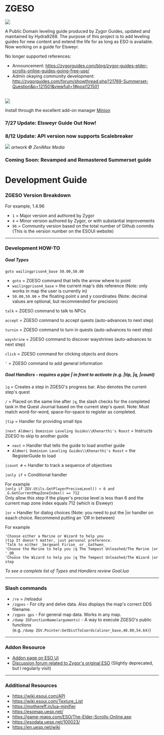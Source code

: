 # ZGESO

<img src="https://i.imgur.com/WCpaGMC.png">

A Public Domain leveling guide produced by Zygor Guides, updated and maintained by Hydra9268. The purpose of this project is to add leveling guides for new content and extend the life for as long as ESO is available. Now working on a guide for Elsweyr.

No longer supported references:
* Announcement: https://zygorguides.com/blog/zygor-guides-elder-scrolls-online-guides-going-free-use/
* Admin okaying community development: http://zygorguides.com/forum/showthread.php?21769-Summerset-Question&p=121501&viewfull=1#post121501

<br><img src="https://i.imgur.com/WnfLf4W.png">

Install through the excellent add-on manager <a href="https://minion.mmoui.com/" target="blank">Minion</a>

### 7/27 Update: Elsweyr Guide Out Now!
### 8/12 Update: API version now supports Scalebreaker

<img src="https://i.imgur.com/3PSp7pg.png">
<i>artwork &copy; ZeniMax Media</i>

### Coming Soon: Revamped and Remastered Summerset guide

# Development Guide

### ZGESO Version Breakdown

For example, 1.4.96

* `1` = Major version and authored by Zygor
* `4` = Minor version authored by Zygor, or with substantial improvements
* `96` = Community version based on the total number of Github commits (This is the version number on the ESOUI website)

----

### Development HOW-TO



##### Goal Types

`goto wailingprison4_base 50.00,50.00`
* `goto` = ZGESO command that tells the arrow where to point
* `wailingprison4_base` = the current map's dds reference (Note: only works in map the user is currently in)
* `50.00,50.00` = the floating point x and y coordinates (Note: decimal values are optional, but recommended for precision)

`talk` = ZGESO command to talk to NPCs

`accept` = ZGESO command to accept quests (auto-advances to next step)

`turnin` = ZGESO command to turn in quests (auto-advances to next step)

`wayshrine` = ZGESO command to discover wayshrines (auto-advances to next step)

`click` = ZGESO command for clicking objects and doors

`'` = ZGESO command to add general information



##### Goal Handlers - requires a pipe | in front to activate (e.g. |tip, |q, |count)

`|q` = Creates a step in ZGESO's progress bar. Also denotes the current step's quest

`/` = Placed on the same line after `|q`, the slash checks for the completed task in the Quest Journal based on the current step's quest. Note: Must match word-for-word, space-for-space to register as completed.

`|tip` = Handler for providing small tips

`|next Aldmeri Dominion Leveling Guides\\Khenarthi's Roost` = Instructs ZGESO to skip to another guide
* `next` = Handler that tells the guide to load another guide
* `Aldmeri Dominion Leveling Guides\\Khenarthi's Roost` = the RegisterGuide to load

`|count #` = Handler to track a sequence of objectives

`|only if` = Conditional handler

For example<br>
`|only if ZGV.Utils.GetPlayerPreciseLevel() < 6 and _G.GetCurrentMapZoneIndex() == 712`<br>
Only allow this step if the player's precise level is less than 6 and the current map zone index equals 712 (which is Elsweyr)

`|or` = Handler for dialog choices (Note: you need to put the |or handler on eaach choice. Recommend putting an '_OR_ in between)

For example<br>
```
'Choose either a Marine or Wizard to help you
|tip It doesn't matter, just personal preference.
'Talk to either _Sergeant Firion_ or _Gathwen_
'Choose the Marine to help you |q The Tempest Unleashed/The Marine |or
'_OR_
'Choose the Wizard to help you |q The Tempest Unleashed/The Wizard |or
step
```

*To see a complete list of Types and Handlers review Goal.lua*

----

### Slash commands

* `/re` = /reloadui
* `/zgpos` - For city and delve data. Also displays the map's correct DDS filename.
* `/zgpos gps` - For general map data. Works in any map.
* `/dump ZGFunctionName(arguments)` - A way to execute ZGESO's public functions<br> (e.g. `/dump ZGV.Pointer:GetDistToCoords(alinor_base,48.80,54.64)`)

----

### Addon Resource

* <a href="https://esoui.com/downloads/fileinfo.php?id=2062#info" target="_blank">Addon page on ESO UI</a>
* <a href="https://www.zygorguides.com/forum/forumdisplay.php?84-Leveling-Guides" target="_blank">Discussion forum related to Zygor's original ESO</a> (Slightly deprecated, but I regularly visit)

----

### Additional Resources

* https://wiki.esoui.com/API
* https://wiki.esoui.com/Texture_List
* https://mothereff.in/lua-minifier
* https://esomap.uesp.net/
* https://game-maps.com/ESO/The-Elder-Scrolls-Online.asp
* https://esodata.uesp.net/100023/
* https://en.uesp.net/wiki